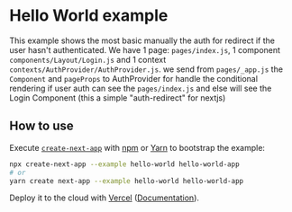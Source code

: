 # Hello World example

This example shows the most basic manually the auth for redirect if the user hasn't authenticated. We have 1 page: `pages/index.js`, 1 component `components/Layout/Login.js` and 1 context `contexts/AuthProvider/AuthProvider.js`. we send from `pages/_app.js` the `Component` and `pageProps` to AuthProvider for handle the conditional rendering if user auth can see the `pages/index.js` and else will see the Login Component (this a simple "auth-redirect" for nextjs)

## How to use

Execute [`create-next-app`](https://github.com/vercel/next.js/tree/canary/packages/create-next-app) with [npm](https://docs.npmjs.com/cli/init) or [Yarn](https://yarnpkg.com/lang/en/docs/cli/create/) to bootstrap the example:

```bash
npx create-next-app --example hello-world hello-world-app
# or
yarn create next-app --example hello-world hello-world-app
```

Deploy it to the cloud with [Vercel](https://vercel.com/import?filter=next.js&utm_source=github&utm_medium=readme&utm_campaign=next-example) ([Documentation](https://nextjs.org/docs/deployment)).
